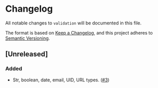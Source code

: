 # Changelog

All notable changes to `validation` will be documented in this file.

The format is based on [Keep a Changelog](https://keepachangelog.com/en/1.0.0/),
and this project adheres to [Semantic Versioning](https://semver.org/spec/v2.0.0.html).

## [Unreleased]

### Added
- Str, boolean, date, email, UID, URL types. ([#3](https://github.com/phenixphp/validation/pull/3))
